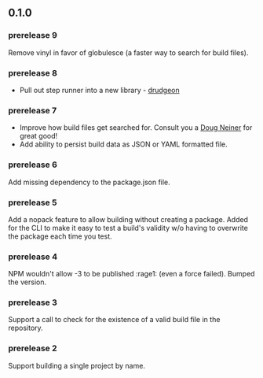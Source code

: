 ## 0.1.0

### prerelease 9
Remove vinyl in favor of globulesce (a faster way to search for build files).

### prerelease 8
 * Pull out step runner into a new library - [drudgeon](https://github.com/LeanKit-Labs/drudgeon)

### prerelease 7
 * Improve how build files get searched for. Consult you a [Doug Neiner](https://github.com/dcneiner) for great good! 
 * Add ability to persist build data as JSON or YAML formatted file.

### prerelease 6
Add missing dependency to the package.json file.

### prerelease 5
Add a nopack feature to allow building without creating a package. Added for the CLI to make it easy to test a build's validity w/o having to overwrite the package each time you test.

### prerelease 4
NPM wouldn't allow -3 to be published :rage1: (even a force failed). Bumped the version.

### prerelease 3
Support a call to check for the existence of a valid build file in the repository.

### prerelease 2
Support building a single project by name.